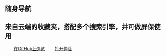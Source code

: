 
  <body>
    <section class="page-header">
        <h1 class="project-name">随身导航</h1>
        <h2 class="project-tagline">来自云端的收藏夹，搭配多个搜索引擎，并可做屏保使用</h2>
        <a href="https://github.com/pages-themes/cayman" class="btn">在GitHub上浏览</a>  
        <a href="http://www.sherry.cf" target="_blank" class="btn">打开体验</a>     
    </section>      
  </body>
</html>
